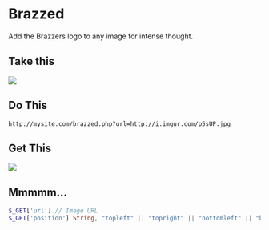 Brazzed
=======

Add the Brazzers logo to any image for intense thought.


## Take this

<img src="http://i.imgur.com/p5sUP.jpg">

## Do This
`````
http://mysite.com/brazzed.php?url=http://i.imgur.com/p5sUP.jpg
`````

## Get This
<img src="http://i.imgur.com/GaMn4.png">


## Mmmmm...

```PHP
$_GET['url'] // Image URL
$_GET['position'] String, "topleft" || "topright" || "bottomleft" || "bottomright"
```
